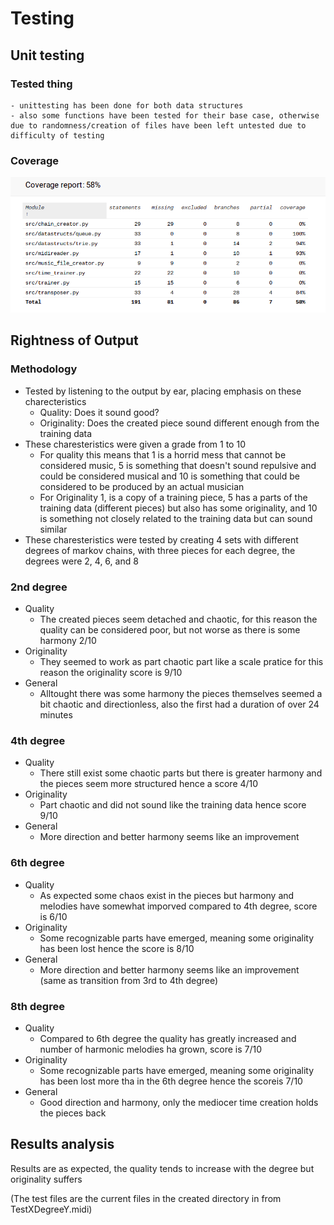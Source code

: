 # Testing

## Unit testing 

### Tested thing

    - unittesting has been done for both data structures
    - also some functions have been tested for their base case, otherwise due to randomness/creation of files have been left untested due to difficulty of testing

### Coverage

![Coverage](./pictures/coverage_final.png)

## Rightness of Output

### Methodology

 - Tested by listening to the output by ear, placing emphasis on these charecteristics
    - Quality: Does it sound good?
    - Originality: Does the created piece sound different enough from the training data
 - These charesteristics were given a grade from 1 to 10
    - For quality this means that 1 is a horrid mess that cannot be considered music, 5 is something that doesn't sound repulsive and could be considered musical and 10 is something that could be considered to be produced by an actual musician
    - For Originality 1, is a copy of a training piece, 5 has a parts of the training data (different pieces) but also has some originality, and 10 is something not closely related to the training data but can sound similar
 - These charesteristics were tested by creating 4 sets with different degrees of markov chains, with three pieces for each degree, the degrees were 2, 4, 6, and 8

### 2nd degree
 
 - Quality
    - The created pieces seem detached and chaotic, for this reason the quality can be considered poor, but not worse as there is some harmony 2/10
 - Originality
    - They seemed to work as part chaotic part like a scale pratice for this reason the originality score is 9/10
 - General
    - Alltought there was some harmony the pieces themselves seemed a bit chaotic and directionless, also the first had a duration of over 24 minutes

### 4th degree

 - Quality
    - There still exist some chaotic parts but there is greater harmony and the pieces seem more structured hence a score 4/10
 - Originality
    - Part chaotic and did not sound like the training data hence score 9/10
 - General
    - More direction and better harmony seems like an improvement


### 6th degree

 - Quality
    - As expected some chaos exist in the pieces but harmony and melodies have somewhat imporved compared to 4th degree, score is 6/10
 - Originality
    - Some recognizable parts have emerged, meaning some originality has been lost hence the score is 8/10
 - General
    - More direction and better harmony seems like an improvement (same as transition from 3rd to 4th degree)

### 8th degree

 - Quality
    - Compared to 6th degree the quality has greatly increased and number of harmonic melodies ha grown, score is 7/10
 - Originality
    - Some recognizable parts have emerged, meaning some originality has been lost more tha in the 6th degree hence the scoreis 7/10
 - General
    - Good direction and harmony, only the mediocer time creation holds the pieces back

## Results analysis

Results are as expected, the quality tends to increase with the degree but originality suffers 

(The test files are the current files in the created directory in from TestXDegreeY.midi)
